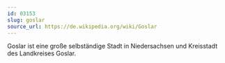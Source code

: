 ```yaml
---
id: 03153
slug: goslar
source_url: https://de.wikipedia.org/wiki/Goslar
---
```


Goslar ist eine große selbständige Stadt in Niedersachsen und Kreisstadt des Landkreises Goslar.

